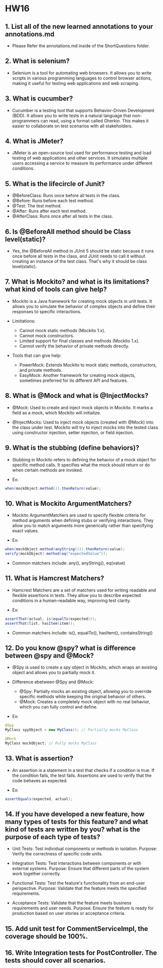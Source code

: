 # HW16

## 1. List all of the new learned annotations to your annotations.md

- Please Refer the annotations.md inside of the ShortQuestions folder.

## 2. What is selenium?

- Selenium is a tool for automating web browsers. It allows you to write scripts in various programming languages to control browser actions, making it useful for testing web applications and web scraping.

## 3. What is cucumber?

- Cucumber is a testing tool that supports Behavior-Driven Development (BDD). It allows you to write tests in a natural language that non-programmers can read, using a format called Gherkin. This makes it easier to collaborate on test scenarios with all stakeholders.

## 4. What is JMeter?

- JMeter is an open-source tool used for performance testing and load testing of web applications and other services. It simulates multiple users accessing a service to measure its performance under different conditions.

## 5. What is the lifecircle of Junit?

- @BeforeClass: Runs once before all tests in the class.
- @Before: Runs before each test method.
- @Test: The test method.
- @After: Runs after each test method.
- @AfterClass: Runs once after all tests in the class.

## 6. Is @BeforeAll method should be Class level(static)?

- Yes, the @BeforeAll method in JUnit 5 should be static because it runs once before all tests in the class, and JUnit needs to call it without creating an instance of the test class. That's why it should be class level(static).

## 7. What is Mockito? and what is its limitations? what kind of tools can give help?

- Mockito is a Java framework for creating mock objects in unit tests. It allows you to simulate the behavior of complex objects and define their responses to specific interactions.

- Limitations: 
    - Cannot mock static methods (Mockito 1.x).
    - Cannot mock constructors.
    - Limited support for final classes and methods (Mockito 1.x).
    - Cannot verify the behavior of private methods directly.

- Tools that can give help:
    - PowerMock: Extends Mockito to mock static methods, constructors, and private methods.
    - EasyMock: Another framework for creating mock objects, sometimes preferred for its different API and features.

## 8. What is @Mock and what is @InjectMocks?

- @Mock: Used to create and inject mock objects in Mockito. It marks a field as a mock, which Mockito will initialize.

- @InjectMocks: Used to inject mock objects (created with @Mock) into the class under test. Mockito will try to inject mocks into the tested class using constructor injection, setter injection, or field injection.

## 9. What is the stubbing (define behaviors)?

- Stubbing in Mockito refers to defining the behavior of a mock object for specific method calls. It specifies what the mock should return or do when certain methods are invoked.

- Ex:
```java
when(mockObject.method()).thenReturn(value);
```

## 10. What is Mockito ArgumentMatchers?

- Mockito ArgumentMatchers are used to specify flexible criteria for method arguments when defining stubs or verifying interactions. They allow you to match arguments more generically rather than specifying exact values.

- Ex:
```java
when(mockObject.method(anyString())).thenReturn(value);
verify(mockObject).method(eq("expectedValue"));
```

- Common matchers include: any(), anyString(), eq(value)

## 11. What is Hamcrest Matchers?

- Hamcrest Matchers are a set of matchers used for writing readable and flexible assertions in tests. They allow you to describe expected conditions in a human-readable way, improving test clarity.

- Ex:
```java
assertThat(actual, is(equalTo(expected)));
assertThat(list, hasItem(item));
```

- Common matchers include: is(), equalTo(), hasItem(), containsString()

## 12. Do you know @spy? what is difference between @spy and @Mock?

- @Spy is used to create a spy object in Mockito, which wraps an existing object and allows you to partially mock it.

- Difference ebetween @Spy and @Mock:
    - @Spy: Partially mocks an existing object, allowing you to override specific methods while keeping the original behavior of others.
    - @Mock: Creates a completely mock object with no real behavior, which you can fully control and define.

- Ex:
```java
@Spy
MyClass spyObject = new MyClass(); // Partially mocks MyClass

@Mock
MyClass mockObject; // Fully mocks MyClass
```

## 13. What is assertion?

- An assertion is a statement in a test that checks if a condition is true. If the condition fails, the test fails. Assertions are used to verify that the code behaves as expected.

- Ex:
```java
assertEquals(expected, actual);
```

## 14. If you have developed a new feature, how many types of tests for this feature? and what kind of tests are written by you? what is the purpose of each type of tests?

- Unit Tests: Test individual components or methods in isolation. Purpose: Verify the correctness of specific code units.

- Integration Tests: Test interactions between components or with external systems. Purpose: Ensure that different parts of the system work together correctly.

- Functional Tests: Test the feature's functionality from an end-user perspective. Purpose: Validate that the feature meets the specified requirements.

- Acceptance Tests: Validate that the feature meets business requirements and user needs. Purpose: Ensure the feature is ready for production based on user stories or acceptance criteria.

## 15. Add unit test for CommentServiceImpl, the coverage should be 100%.

## 16. Write Integration tests for PostController. The tests should cover all scenarios.
